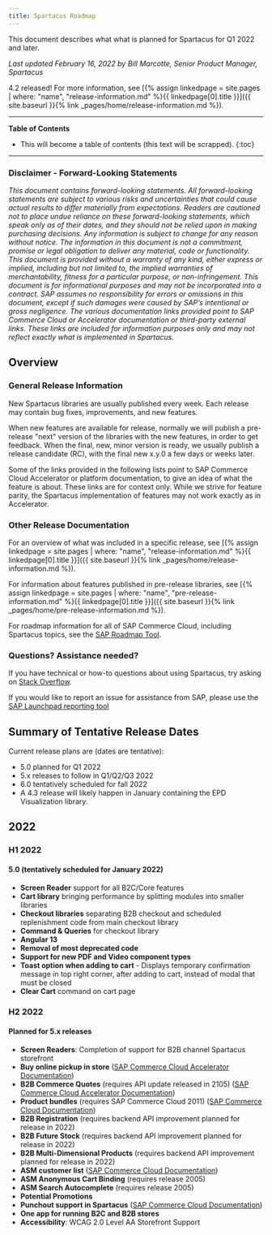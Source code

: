 ```yaml
---
title: Spartacus Roadmap
---
```


This document describes what what is planned for Spartacus for Q1 2022 and later.

*Last updated February 16, 2022 by Bill Marcotte, Senior Product Manager, Spartacus*

4.2 released! For more information, see [{% assign linkedpage = site.pages | where: "name", "release-information.md" %}{{ linkedpage[0].title }}]({{ site.baseurl }}{% link _pages/home/release-information.md %}).

***

**Table of Contents**

- This will become a table of contents (this text will be scrapped).
{:toc}

***
  
### Disclaimer - Forward-Looking Statements

*This document contains forward-looking statements. All forward-looking statements are subject to various risks and uncertainties that could cause actual results to differ materially from expectations. Readers are cautioned not to place undue reliance on these forward-looking statements, which speak only as of their dates, and they should not be relied upon in making purchasing decisions. Any information is subject to change for any reason without notice. The information in this document is not a commitment, promise or legal obligation to deliver any material, code or functionality.  This document is provided without a warranty of any kind, either express or implied, including but not limited to, the implied warranties of merchantability, fitness for a particular purpose, or non-infringement. This document is for informational purposes and may not be incorporated into a contract. SAP assumes no responsibility for errors or omissions in this document, except if such damages were caused by SAP’s intentional or gross negligence. The various documentation links provided point to SAP Commerce Cloud or Accelerator documentation or third-party external links. These links are included for information purposes only and may not reflect exactly what is implemented in Spartacus.*
  
## Overview

### General Release Information

New Spartacus libraries are usually published every week. Each release may contain bug fixes, improvements, and new features.

When new features are available for release, normally we will publish a pre-release "next" version of the libraries with the new features, in order to get feedback. When the final, new, minor version is ready, we usually publish a release candidate (RC), with the final new x.y.0 a few days or weeks later.

Some of the links provided in the following lists point to SAP Commerce Cloud Accelerator or platform documentation, to give an idea of what the feature is about. These links are for context only. While we strive for feature parity, the Spartacus implementation of features may not work exactly as in Accelerator.
  
### Other Release Documentation

For an overview of what was included in a specific release, see [{% assign linkedpage = site.pages | where: "name", "release-information.md" %}{{ linkedpage[0].title }}]({{ site.baseurl }}{% link _pages/home/release-information.md %}).

For information about features published in pre-release libraries, see [{% assign linkedpage = site.pages | where: "name", "pre-release-information.md" %}{{ linkedpage[0].title }}]({{ site.baseurl }}{% link _pages/home/pre-release-information.md %}).

For roadmap information for all of SAP Commerce Cloud, including Spartacus topics, see the [SAP Roadmap Tool](https://roadmaps.sap.com/board?PRODUCT=089E017A62AB1EDA94C15F5EDB33E0E1).
  
### Questions? Assistance needed?

If you have technical or how-to questions about using Spartacus, try asking on [Stack Overflow](https://stackoverflow.com/questions/tagged/spartacus-storefront).

If you would like to report an issue for assistance from SAP, please use the [SAP Launchpad reporting tool](https://launchpad.support.sap.com/)
  
## Summary of Tentative Release Dates

Current release plans are (dates are tentative):

- 5.0 planned for Q1 2022
- 5.x releases to follow in Q1/Q2/Q3 2022
- 6.0 tentatively scheduled for fall 2022
- A 4.3 release will likely happen in January containing the EPD Visualization library.

## 2022

### H1 2022

#### 5.0 (tentatively scheduled for January 2022)

- **Screen Reader** support for all B2C/Core features
- **Cart library** bringing performance by splitting modules into smaller libraries
- **Checkout libraries** separating B2B checkout and scheduled replenishment code from main checkout library
- **Command & Queries** for checkout library
- **Angular 13**
- **Removal of most deprecated code**
- **Support for new PDF and Video component types**
- **Toast option when adding to cart** - Displays temporary confirmation message in top right corner, after adding to cart, instead of modal that must be closed
- **Clear Cart** command on cart page


### H2 2022

#### Planned for 5.x releases

- **Screen Readers**: Completion of support for B2B channel Spartacus storefront
- **Buy online pickup in store** ([SAP Commerce Cloud Accelerator Documentation](https://help.sap.com/viewer/4c33bf189ab9409e84e589295c36d96e/latest/en-US/8ae75e2086691014a64bf7cdd7ed5fd6.html))
- **B2B Commerce Quotes** (requires API update released in 2105) ([SAP Commerce Cloud Accelerator Documentation](https://help.sap.com/viewer/4c33bf189ab9409e84e589295c36d96e/latest/en-US/a795b4722f6942c091ef716c66ddb37d.html))
- **Product bundles** (requires SAP Commerce Cloud 2011) ([SAP Commerce Cloud Documentation](https://help.sap.com/viewer/9d346683b0084da2938be8a285c0c27a/latest/en-US/8b6eec0286691014a041e59dc69dc185.html))
- **B2B Registration** (requires backend API improvement planned for release in 2022)
- **B2B Future Stock** (requires backend API improvement planned for release in 2022)
- **B2B Multi-Dimensional Products** (requires backend API improvement planned for release in 2022)
- **ASM customer list** ([SAP Commerce Cloud Documentation](https://help.sap.com/viewer/9d346683b0084da2938be8a285c0c27a/latest/en-US/8b571515866910148fc18b9e59d3e084.html))
- **ASM Anonymous Cart Binding** (requires release 2005)
- **ASM Search Autocomplete** (requires release 2005)
- **Potential Promotions**
- **Punchout support in Spartacus** ([SAP Commerce Cloud Documentation](https://help.sap.com/viewer/4c33bf189ab9409e84e589295c36d96e/latest/en-US/8ac40cf08669101486f5ce44920c3f91.html))
- **One app for running B2C and B2B stores**
- **Accessibility**: WCAG 2.0 Level AA Storefront Support
